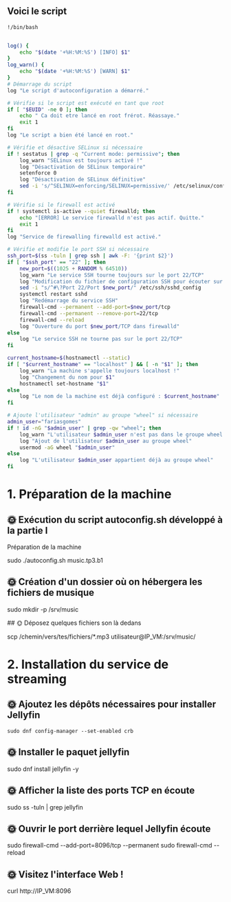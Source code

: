 ## Voici le script
````bash
!/bin/bash


log() {
    echo "$(date '+%H:%M:%S') [INFO] $1"
}
log_warn() {
    echo "$(date '+%H:%M:%S') [WARN] $1"
}
# Démarrage du script
log "Le script d'autoconfiguration a démarré."

# Vérifie si le script est exécuté en tant que root
if [ "$EUID" -ne 0 ]; then
    echo " Ca doit etre lancé en root frérot. Réassaye."
    exit 1
fi
log "Le script a bien été lancé en root."

# Vérifie et désactive SELinux si nécessaire
if ! sestatus | grep -q "Current mode: permissive"; then
    log_warn "SELinux est toujours activé !"
    log "Désactivation de SELinux temporaire"
    setenforce 0
    log "Désactivation de SELinux définitive"
    sed -i 's/^SELINUX=enforcing/SELINUX=permissive/' /etc/selinux/config
fi

# Vérifie si le firewall est activé
if ! systemctl is-active --quiet firewalld; then
    echo "[ERROR] Le service firewalld n'est pas actif. Quitte."
    exit 1
fi
log "Service de firewalling firewalld est activé."

# Vérifie et modifie le port SSH si nécessaire
ssh_port=$(ss -tuln | grep ssh | awk -F: '{print $2}')
if [ "$ssh_port" == "22" ]; then
    new_port=$((1025 + RANDOM % 64510))
    log_warn "Le service SSH tourne toujours sur le port 22/TCP"
    log "Modification du fichier de configuration SSH pour écouter sur le port $new_port/TCP"
    sed -i "s/^#\?Port 22/Port $new_port/" /etc/ssh/sshd_config
    systemctl restart sshd
    log "Redémarrage du service SSH"
    firewall-cmd --permanent --add-port=$new_port/tcp
    firewall-cmd --permanent --remove-port=22/tcp
    firewall-cmd --reload
    log "Ouverture du port $new_port/TCP dans firewalld"
else
    log "Le service SSH ne tourne pas sur le port 22/TCP"
fi

current_hostname=$(hostnamectl --static)
if [ "$current_hostname" == "localhost" ] && [ -n "$1" ]; then
    log_warn "La machine s'appelle toujours localhost !"
    log "Changement du nom pour $1"
    hostnamectl set-hostname "$1"
else
    log "Le nom de la machine est déjà configuré : $current_hostname"
fi

# Ajoute l'utilisateur "admin" au groupe "wheel" si nécessaire
admin_user="fariasgomes"
if ! id -nG "$admin_user" | grep -qw "wheel"; then
    log_warn "L'utilisateur $admin_user n'est pas dans le groupe wheel !"
    log "Ajout de l'utilisateur $admin_user au groupe wheel"
    usermod -aG wheel "$admin_user"
else
    log "L'utilisateur $admin_user appartient déjà au groupe wheel"
fi
````

# 1. Préparation de la machine

## 🌞 Exécution du script autoconfig.sh développé à la partie I

Préparation de la machine

sudo ./autoconfig.sh music.tp3.b1

## 🌞 Création d'un dossier où on hébergera les fichiers de musique

sudo mkdir -p /srv/music

## 🌞 Déposez quelques fichiers son là dedans

scp /chemin/vers/tes/fichiers/*.mp3 utilisateur@IP_VM:/srv/music/

# 2. Installation du service de streaming

## 🌞 Ajoutez les dépôts nécessaires pour installer Jellyfin

```sudo dnf install --nogpgcheck https://mirrors.rpmfusion.org/nonfree/el/rpmfusion-nonfree-release-$(rpm -E %rhel).noarch.rpm -y
sudo dnf config-manager --set-enabled crb
```

## 🌞 Installer le paquet jellyfin

sudo dnf install jellyfin -y

## 🌞 Afficher la liste des ports TCP en écoute

sudo ss -tuln | grep jellyfin

## 🌞 Ouvrir le port derrière lequel Jellyfin écoute

sudo firewall-cmd --add-port=8096/tcp --permanent
sudo firewall-cmd --reload

## 🌞 Visitez l'interface Web !

curl http://IP_VM:8096 



